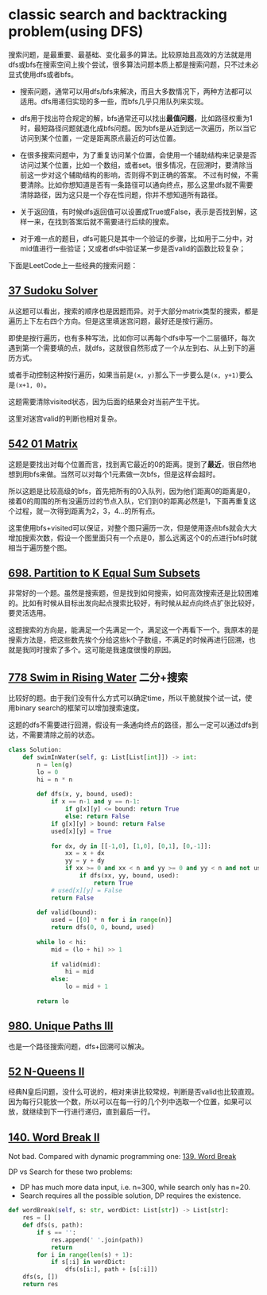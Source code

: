 # classic search and backtracking problem(using DFS)

搜索问题，是最重要、最基础、变化最多的算法。比较原始且高效的方法就是用dfs或bfs在搜索空间上挨个尝试，很多算法问题本质上都是搜索问题，只不过未必显式使用dfs或者bfs。

- 搜索问题，通常可以用dfs/bfs来解决，而且大多数情况下，两种方法都可以适用。dfs用递归实现的多一些，而bfs几乎只用队列来实现。
- dfs用于找出符合规定的解，bfs通常还可以找出**最值问题**，比如路径权重为1时，最短路径问题就退化成bfs问题。因为bfs是从近到远一次遍历，所以当它访问到某个位置，一定是距离原点最近的可达位置。
- 在很多搜索问题中，为了重复访问某个位置，会使用一个辅助结构来记录是否访问过某个位置，比如一个数组，或者set。很多情况，在回溯时，要清除当前这一步对这个辅助结构的影响，否则得不到正确的答案。
不过有时候，不需要清除。比如你想知道是否有一条路径可以通向终点，那么这里dfs就不需要清除路径，因为这只是一个存在性问题，你并不想知道所有路径。
- 关于返回值，有时候dfs返回值可以设置成True或False，表示是否找到解，这样一来，在找到答案后就不需要进行后续的搜索。

- 对于难一点的题目，dfs可能只是其中一个验证的步骤，比如用于二分中，对mid值进行一些验证；又或者dfs中验证某一步是否valid的函数比较复杂；


下面是LeetCode上一些经典的搜索问题：

## [37 Sudoku Solver](https://leetcode.com/problems/sudoku-solver/)

从这题可以看出，搜索的顺序也是因题而异。对于大部分matrix类型的搜索，都是遍历上下左右四个方向。但是这里填迷宫问题，最好还是按行遍历。

即使是按行遍历，也有多种写法，比如你可以再每个dfs中写一个二层循环，每次遇到第一个需要填的点，就dfs，这就很自然形成了一个从左到右、从上到下的遍历方式。

或者手动控制这种按行遍历，如果当前是`(x, y)`那么下一步要么是`(x, y+1)`要么是`(x+1, 0)`。

这题需要清除visited状态，因为后面的结果会对当前产生干扰。

这里对迷宫valid的判断也相对复杂。

## [542 01 Matrix](https://leetcode.com/problems/01-matrix/)

这题是要找出对每个位置而言，找到离它最近的0的距离。提到了**最近**，很自然地想到用bfs来做。当然可以对每个1元素做一次bfs，但是这样会超时。

所以这题是比较高级的bfs，首先把所有的0入队列，因为他们距离0的距离是0，接着0的周围的所有没遍历过的节点入队，它们到0的距离必然是1，下面再重复这个过程，就一次得到距离为2，3，4...的所有点。

这里使用bfs+visited可以保证，对整个图只遍历一次，但是使用逐点bfs就会大大增加搜索次数，假设一个图里面只有一个点是0，那么远离这个0的点进行bfs时就相当于遍历整个图。


## [698. Partition to K Equal Sum Subsets](https://leetcode.com/problems/partition-to-k-equal-sum-subsets/)

非常好的一个题。虽然是搜索题，但是找到如何搜索，如何高效搜索还是比较困难的。比如有时候从目标出发向起点搜索比较好，有时候从起点向终点扩张比较好，要灵活选用。

这题搜索的方向是，能满足一个先满足一个，满足这一个再看下一个。我原本的是搜索方法是，把这些数先挨个分给这些k个子数组，不满足的时候再进行回溯，也就是我同时搜索了多个。这可能是我速度很慢的原因。


## [778 Swim in Rising Water](https://leetcode.com/problems/swim-in-rising-water/) 二分+搜索

比较好的题。由于我们没有什么方式可以确定time，所以干脆就挨个试一试，使用binary search的框架可以增加搜索速度。

这题的dfs不需要进行回溯，假设有一条通向终点的路径，那么一定可以通过dfs到达，不需要清除之前的状态。

```python
class Solution:
    def swimInWater(self, g: List[List[int]]) -> int:
        n = len(g)
        lo = 0
        hi = n * n
        
        def dfs(x, y, bound, used):
            if x == n-1 and y == n-1:
                if g[x][y] <= bound: return True
                else: return False
            if g[x][y] > bound: return False
            used[x][y] = True
            
            for dx, dy in [[-1,0], [1,0], [0,1], [0,-1]]:
                xx = x + dx
                yy = y + dy
                if xx >= 0 and xx < n and yy >= 0 and yy < n and not used[xx][yy]:
                    if dfs(xx, yy, bound, used):
                        return True
            # used[x][y] = False
            return False
        
        def valid(bound):
            used = [[0] * n for i in range(n)]
            return dfs(0, 0, bound, used)
        
        while lo < hi:
            mid = (lo + hi) >> 1
            
            if valid(mid):
                hi = mid
            else:
                lo = mid + 1
        
        return lo
```

## [980. Unique Paths III](https://leetcode.com/problems/unique-paths-iii/)

也是一个路径搜索问题，dfs+回溯可以解决。

## [52 N-Queens II](https://leetcode.com/problems/n-queens-ii/)

经典N皇后问题，没什么可说的，相对来讲比较常规，判断是否valid也比较直观。因为每行只能放一个数，所以可以在每一行的几个列中选取一个位置，如果可以放，就继续到下一行进行递归，直到最后一行。

## [140. Word Break II](https://leetcode.com/problems/word-break-ii/)

Not bad. Compared with dynamic programming one: [139. Word Break](https://leetcode.com/problems/word-break/)

DP vs Search for these two problems:
- DP has much more data input, i.e. n=300, while search only has n=20.
- Search requires all the possible solution, DP requires the existence.

```python
def wordBreak(self, s: str, wordDict: List[str]) -> List[str]:
    res = []
    def dfs(s, path):
        if s == '':
            res.append(' '.join(path))
            return
        for i in range(len(s) + 1):
            if s[:i] in wordDict:
                dfs(s[i:], path + [s[:i]])
    dfs(s, [])
    return res
```
